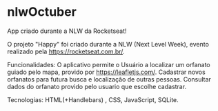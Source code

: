 # nlwOctuber
App criado durante a NLW da Rocketseat!

O projeto "Happy" foi criado durante a NLW (Next Level Week), evento realizado pela https://rocketseat.com.br/.


Funcionalidades:
O aplicativo permite o Usuário a localizar um orfanato guiado pelo mapa, provido por https://leafletjs.com/.
Cadastrar novos orfanatos para futura busca e localização de outras pessoas.
Consultar dados do orfanato provido pelo usuario que escolhe cadastrar.

Tecnologias: 
HTML(+Handlebars) , CSS, JavaScript, SQLite.
